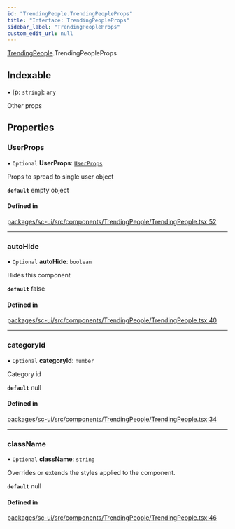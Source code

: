 ```yaml
---
id: "TrendingPeople.TrendingPeopleProps"
title: "Interface: TrendingPeopleProps"
sidebar_label: "TrendingPeopleProps"
custom_edit_url: null
---
```


[TrendingPeople](../modules/TrendingPeople).TrendingPeopleProps

## Indexable

▪ [p: `string`]: `any`

Other props

## Properties

### UserProps

• `Optional` **UserProps**: [`UserProps`](User.UserProps)

Props to spread to single user object

**`default`** empty object

#### Defined in

[packages/sc-ui/src/components/TrendingPeople/TrendingPeople.tsx:52](https://github.com/selfcommunity/community-ui/blob/0c5b0c7/packages/sc-ui/src/components/TrendingPeople/TrendingPeople.tsx#L52)

___

### autoHide

• `Optional` **autoHide**: `boolean`

Hides this component

**`default`** false

#### Defined in

[packages/sc-ui/src/components/TrendingPeople/TrendingPeople.tsx:40](https://github.com/selfcommunity/community-ui/blob/0c5b0c7/packages/sc-ui/src/components/TrendingPeople/TrendingPeople.tsx#L40)

___

### categoryId

• `Optional` **categoryId**: `number`

Category id

**`default`** null

#### Defined in

[packages/sc-ui/src/components/TrendingPeople/TrendingPeople.tsx:34](https://github.com/selfcommunity/community-ui/blob/0c5b0c7/packages/sc-ui/src/components/TrendingPeople/TrendingPeople.tsx#L34)

___

### className

• `Optional` **className**: `string`

Overrides or extends the styles applied to the component.

**`default`** null

#### Defined in

[packages/sc-ui/src/components/TrendingPeople/TrendingPeople.tsx:46](https://github.com/selfcommunity/community-ui/blob/0c5b0c7/packages/sc-ui/src/components/TrendingPeople/TrendingPeople.tsx#L46)

